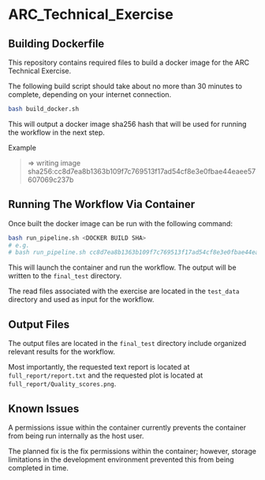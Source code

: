 # ARC_Technical_Exercise

## Building Dockerfile

This repository contains required files to build a docker image for the ARC Technical Exercise.

The following build script should take about no more than 30 minutes to complete, depending on your internet connection.

```bash
bash build_docker.sh
```

This will output a docker image sha256 hash that will be used for running the workflow in the next step.

Example
> => writing image sha256:cc8d7ea8b1363b109f7c769513f17ad54cf8e3e0fbae44eaee57607069c237b

## Running The Workflow Via Container

Once built the docker image can be run with the following command:

```bash
bash run_pipeline.sh <DOCKER BUILD SHA>
# e.g.
# bash run_pipeline.sh cc8d7ea8b1363b109f7c769513f17ad54cf8e3e0fbae44eaee57607069c237b
```

This will launch the container and run the workflow. The output will be written to the `final_test` directory.

The read files associated with the exercise are located in the `test_data` directory and used as input for the workflow.

## Output Files

The output files are located in the `final_test` directory include organized relevant results for the workflow.

Most importantly, the requested text report is located at `full_report/report.txt` and the requested plot is located at `full_report/Quality_scores.png`.

## Known Issues

A permissions issue within the container currently prevents the container from being run internally as the host user.

The planned fix is the fix permissions within the container; however, storage limitations in the development environment prevented this from being completed in time.